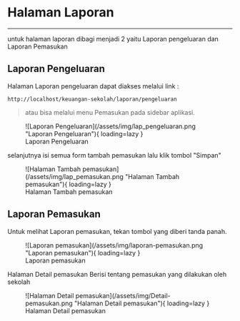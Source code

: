 # Halaman Laporan
---

untuk halaman laporan dibagi menjadi 2 yaitu Laporan pengeluaran dan Laporan Pemasukan

## Laporan Pengeluaran

Halaman Laporan pengeluaran dapat diakses melalui link :

    http://localhost/keuangan-sekolah/laporan/pengeluaran

> atau bisa melalui menu Pemasukan pada sidebar aplikasi.

<figure markdown>
  ![Laporan Pengeluaran](/assets/img/lap_pengeluaran.png "Laporan Pengeluaran"){ loading=lazy }
  <figcaption>Laporan Pengeluaran</figcaption>
</figure>

selanjutnya isi semua form tambah pemasukan lalu klik tombol "Simpan"

<figure markdown>
  ![Halaman Tambah pemasukan](/assets/img/lap_pemasukan.png "Halaman Tambah pemasukan"){ loading=lazy }
  <figcaption>Halaman Tambah pemasukan</figcaption>
</figure>

## Laporan Pemasukan

Untuk melihat Laporan pemasukan, tekan tombol yang diberi tanda panah.

<figure markdown>
  ![Laporan pemasukan](/assets/img/laporan-pemasukan.png "Laporan pemasukan"){ loading=lazy }
  <figcaption>Laporan pemasukan</figcaption>
</figure>

Halaman Detail pemasukan Berisi tentang pemasukan yang dilakukan oleh sekolah

<figure markdown>
  ![Halaman Detail pemasukan](/assets/img/Detail-pemasukan.png "Halaman Detail pemasukan"){ loading=lazy }
  <figcaption>Halaman Detail pemasukan</figcaption>
</figure>